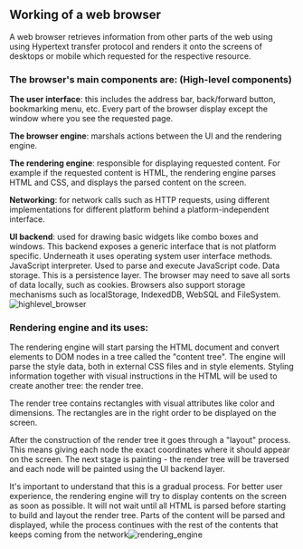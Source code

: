 ## Working of a web browser

A web browser retrieves information from other parts of the web using using Hypertext transfer protocol and renders it onto the screens of desktops or mobile which requested for the respective resource.
### The browser's main components are: (High-level components)

**The user interface**: this includes the address bar, back/forward button, bookmarking menu, etc. Every part of the browser display except the window where you see the requested page.

**The browser engine**: marshals actions between the UI and the rendering engine.

**The rendering engine**: responsible for displaying requested content. For example if the requested content is HTML, the rendering engine parses HTML and CSS, and displays the parsed content on the screen.

**Networking**: for network calls such as HTTP requests, using different implementations for different platform behind a platform-independent interface.

**UI backend**: used for drawing basic widgets like combo boxes and windows. This backend exposes a generic interface that is not platform specific. Underneath it uses operating system user interface methods.
JavaScript interpreter. Used to parse and execute JavaScript code.
Data storage. This is a persistence layer. The browser may need to save all sorts of data locally, such as cookies. Browsers also support storage mechanisms such as localStorage, IndexedDB, WebSQL and FileSystem.
![highlevel_browser](https://user-images.githubusercontent.com/47073765/224567801-7d40c56b-9a1a-463e-a4c8-fcb5a39176b8.png)

### Rendering engine and its uses:
The rendering engine will start parsing the HTML document and convert elements to DOM nodes in a tree called the "content tree". The engine will parse the style data, both in external CSS files and in style elements. Styling information together with visual instructions in the HTML will be used to create another tree: the render tree.

The render tree contains rectangles with visual attributes like color and dimensions. The rectangles are in the right order to be displayed on the screen.

After the construction of the render tree it goes through a "layout" process. This means giving each node the exact coordinates where it should appear on the screen. The next stage is painting - the render tree will be traversed and each node will be painted using the UI backend layer.

It's important to understand that this is a gradual process. For better user experience, the rendering engine will try to display contents on the screen as soon as possible. It will not wait until all HTML is parsed before starting to build and layout the render tree. Parts of the content will be parsed and displayed, while the process continues with the rest of the contents that keeps coming from the network![rendering_engine](https://user-images.githubusercontent.com/47073765/224568017-68ee58dc-ce89-4e64-82dc-74047b5eaed3.png)

